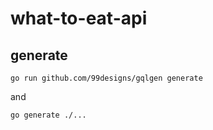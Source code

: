 # what-to-eat-api
## generate
```
go run github.com/99designs/gqlgen generate
```
and
```
go generate ./...
```